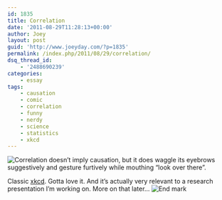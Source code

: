 ```yaml
---
id: 1835
title: Correlation
date: '2011-08-29T11:28:13+00:00'
author: Joey
layout: post
guid: 'http://www.joeyday.com/?p=1835'
permalink: /index.php/2011/08/29/correlation/
dsq_thread_id:
    - '2488690239'
categories:
    - essay
tags:
    - causation
    - comic
    - correlation
    - funny
    - nerdy
    - science
    - statistics
    - xkcd
---
```


![Correlation doesn’t imply causation, but it does waggle its eyebrows suggestively and gesture furtively while mouthing “look over there”.](http://joeyday.com/wp-content/uploads/2011/08/correlation.png "Correlation doesn’t imply causation, but it does waggle its eyebrows suggestively and gesture furtively while mouthing “look over there”.")

Classic [xkcd](http://xkcd.com/552/). Gotta love it. And it’s actually very relevant to a research presentation I’m working on. More on that later… ![](http://joeyday.com/wp-content/uploads/2009/08/endmark.png "End mark")